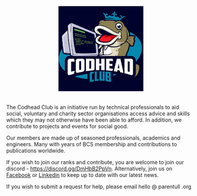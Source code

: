 <div align="center">
<img style="width:45%" src="https://github.com/CodheadClub/.github/blob/master/profile/imgs/tcclogo.jpg?raw=true" />
</div>

<br>

The Codhead Club is an initiative run by technical professionals to aid social, voluntary and charity sector organisations access advice and skills which they may not otherwise have been able to afford. In addition, we contribute to projects and events for social good.

Our members are made up of seasoned professionals, academics and engineers. Many with years of BCS membership and contributions to publications worldwide.

If you wish to join our ranks and contribute, you are welcome to join our discord - https://discord.gg/DmHbB2PpVn. Alternatively, join us on [Facebook](https://www.facebook.com/codheadclub) or [Linkedin](https://www.linkedin.com/company/codhead-club/) to keep up to date with our latest news.

If you wish to submit a request for help, please email hello @ parentull .org